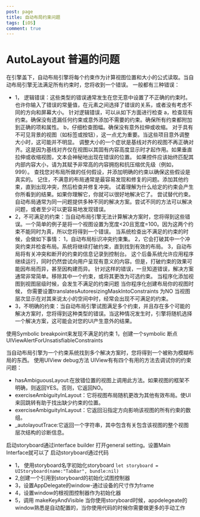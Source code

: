```yaml
---
post: page
title: 自动布局约束问题
tags: [iOS]
comment: true 
---
```


# AutoLayout 普遍的问题

在引擎盖下，自动布局引擎将每个约束作为计算视图位置和大小的公式读取。当自动布局引擎无法满足所有约束时，您将收到一个错误。
一般都有三种错误：
* 1， 逻辑错误：这些类型的错误通常发生在您无意中设置了不正确的约束时。也许你输入了错误的常量值，在元素之间选择了错误的关系，或者没有考虑不同的方向和屏幕大小。
针对逻辑错误，可以从如下方面进行检查
a，检查现有约束。确保没有遗漏任何约束或意外添加不需要的约束。确保所有约束都附加到正确的项和属性。
b，仔细检查图幅。确保没有意外拉伸或收缩。
对于具有不可见背景的视图（如标签或按钮），这一点尤为重要。当这些项目意外调整大小时，这可能并不明显。
调整大小的一个症状是基线对齐的视图不再正确对齐。这是因为基线对齐仅在视图以其固有内容高度显示时才起作用。如果垂直拉伸或收缩视图，文本会神秘地出现在错误的位置。
如果控件应该始终匹配其内部内容大小，请为其赋予非常高的内容拥抱和抗压缩优先级（例如，999）。
查找您对布局所做的任何假设，并添加明确的约束以确保这些假设是真实的。
记住，不满意的布局通常是最容易发现和修复的问题。添加其他约束，直到出现冲突，然后检查并修复冲突。
试着理解为什么给定的约束会产生你所看到的结果。如果你理解它，你就可以很好地解决它了。
尝试替代约束。自动布局通常为同一问题提供多种不同的解决方案。尝试不同的方法可以解决问题，或者至少可以更容易地发现错误。
* 2，不可满足的约束：当自动布局引擎无法计算解决方案时，您将得到这些错误。一个简单的例子是将一个视图设置为宽度<20且宽度=100。因为这两个约束不能同时为真，所以您将得到一个错误。
当系统检查出不满足的约束的时候，会做如下事情：
1，自动布局标识冲突约束集。
2，它会打破其中一个冲突约束并检查布局。系统将继续打破约束，直到找到有效的布局。
3，自动布局将有关冲突和断开的约束的信息记录到控制台。
这个后备系统允许应用程序继续运行，同时仍然尝试向用户呈现有意义的内容。但是，打破约束的效果可能因布局而异，甚至因构建而异。
针对这样的错误，一旦知道错误，解决方案通常非常简单。移除其中一个约束，或将其更改为可选约束。
当程序化添加视图到视图层级时候，会发生不满足的约束问题
当你程序化创建布局你的视图时候， 你需要设置translatesAutoresizingMaskIntoConstraints 为NO
当视图层次显示在对其来说太小的空间中时，经常会出现不可满足的约束。
* 3，不明确的约束：当自动布局引擎试图满足多个约束，并且存在多个可能的解决方案时，您将得到这种类型的错误。当这种情况发生时，引擎将随机选择一个解决方案，这可能会对您的UI产生意外的结果。

使用Symbolic breakpoint来发现不满足的约束
1，创建一个symbolic 断点
UIViewAlertForUnsatisfiableConstraints

当自动布局引擎为一个约束系统找到多个解决方案时，您将得到一个被称为模糊布局的东西。
使用UIView debug方法
UIView有有四个有用的方法去调试你的约束问题：
* hasAmbiguousLayout:在放错位置的视图上调用此方法。如果视图的框架不明确，则返回YES。否则，它返回NO。
* exerciseAmbiguityInLayout：它将视图布局随机更改为其他有效布局。使UI来回跳转有助于找出缺少约束的位置。
* exerciseAmbiguityInLayout：它返回沿指定方向影响该视图的所有约束的数组。
* _autolayoutTrace:它返回一个字符串，其中包含有关包含该视图的整个视图层次结构的诊断信息。


启动storyboard通过interface builder
打开general setting。设置Main Interface就可以了
启动storyboard通过代码

* 1， 使用storyboard名字初始化storyboard
`let storyboard = UIStoryboard(name:"TabBar", bundle:nil)`
* 2,创建一个引用到storyboard的初始化试图控制器
* 3，设置AppDelegate的window-通过设备的尺寸作为frame
* 4，设置window的根视图控制器作为初始化器
* 5，调用 makeKeyAndVisible
当你使用storyboard时候，appdelegeate的window熟悉是自动配置的，当你使用代码的时候你需要做更多的手动工作


